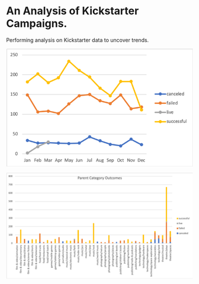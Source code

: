 # An Analysis of Kickstarter Campaigns. 
Performing analysis on Kickstarter data to uncover trends.  

![Outcomes Based on Launch Date Line Graph](OutcomesBasedonLaunchDateLineGraph.png)

![Parent Category Outcomes](ParentCategoryOutcomes.png)
